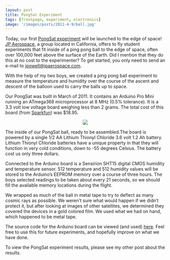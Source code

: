 ```yaml
---
layout: post
title: PongSat Experiment
tags: [frontpage, experiment, electronics]
image: '/images/posts/2011-4-9/ball.jpg'
---
```


Today, our first [PongSat experiment](http://www.jpaerospace.com/pongsat/) will be launched to the edge of space! [JP Aerospace](http://www.jpaerospace.com), a group located in California, offers to fly student experiments that fit inside of a ping pong ball to the edge of space, often over 100,000 feet above the surface of the Earth. Did I mention that they do this at no cost to the experimenter? To get started, you only need to send an e-mail to [jpowell@jpaerospace.com](mailto:jpowell@jpaerospace.com).

With the help of my two boys, we created a ping pong ball experiment to measure the temperature and humidity over the course of the ascent and descent of the balloon used to carry the balls up to space.

Our PongSat was built in March of 2011. It contains an Arduino Pro Mini running an ATmega368 microprocessor at 8 MHz (0.5% tolerance). It is a 3.3 volt low voltage board weighing less than 2 grams. The total cost of this board (from [Sparkfun](https://www.sparkfun.com/products/11113)) was $18.95.
<p align="center">
  <img src="/images/posts/2011-4-9/cut_open.jpg">
</p>
The inside of our PongSat ball, ready to be assembled.The board is powered by a single 1/2 AA Lithium Thionyl Chloride 3.6 volt 1.2 Ah battery. Lithium Thionyl Chloride batteries have a unique property in that they will function in very cold conditions, down to -55 degrees Celsius. The battery cost us only three dollars.

Connected to the Arduino board is a Sensirion SHT15 digital CMOS humidity and temperature sensor. 512 temperature and 512 humidity values will be stored to the Arduino’s EEPROM memory over a course of three hours. The boys selected readings to be taken about every 21 seconds, so we should fill the available memory locations during the flight.

We wrapped as much of the ball in metal tape to try to deflect as many cosmic rays as possible. We weren’t sure what would happen if we didn’t protect it, but after looking at images of other satellites, we determined they covered the devices in a gold colored film. We used what we had on hand, which happened to be metal tape.

The source code for the Arduino board can be viewed (and used) [here](/files/PongSat_Code.pde). Feel free to use this for future experiments, and hopefully improve on what we have done.

To view the PongSat experiment results, please see my other post about the results.
